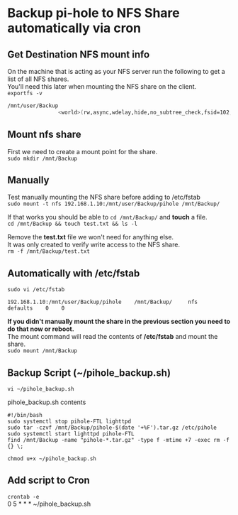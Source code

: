 # Backup pi-hole to NFS Share automatically via cron

## Get Destination NFS mount info

On the machine that is acting as your NFS server run the following to get a list of all NFS shares.  
You'll need this later when mounting the NFS share on the client.  
`exportfs -v`  

```bash
/mnt/user/Backup
                <world>(rw,async,wdelay,hide,no_subtree_check,fsid=102,anonuid=9                                             9,anongid=100,sec=sys,insecure,root_squash,all_squash)
```  

## Mount nfs share

First we need to create a mount point for the share.  
`sudo mkdir /mnt/Backup`  

## Manually

Test manually mounting the NFS share before adding to /etc/fstab  
`sudo mount -t nfs 192.168.1.10:/mnt/user/Backup/pihole /mnt/Backup/`  

If that works you should be able to `cd /mnt/Backup/` and **touch** a file.  
`cd /mnt/Backup && touch test.txt && ls -l`  

Remove the **test.txt** file we won't need for anything else.  
It was only created to verify write access to the NFS share.  
`rm -f /mnt/Backup/test.txt`  

## Automatically with /etc/fstab  
`sudo vi /etc/fstab`  

    192.168.1.10:/mnt/user/Backup/pihole    /mnt/Backup/     nfs    defaults    0    0  

**If you didn't manually mount the share in the previous section you need to do that now or reboot.**  
The mount command will read the contents of **/etc/fstab** and mount the share.  
`sudo mount /mnt/Backup`  

## Backup Script (~/pihole_backup.sh)  

`vi ~/pihole_backup.sh`  

pihole_backup.sh contents

	#!/bin/bash
	sudo systemctl stop pihole-FTL lighttpd
	sudo tar -czvf /mnt/Backup/pihole-$(date '+%F').tar.gz /etc/pihole
	sudo systemctl start lighttpd pihole-FTL
	find /mnt/Backup -name "pihole-*.tar.gz" -type f -mtime +7 -exec rm -f {} \;

`chmod u+x ~/pihole_backup.sh`  

## Add script to Cron

`crontab -e`  
0 5 * * * ~/pihole_backup.sh

